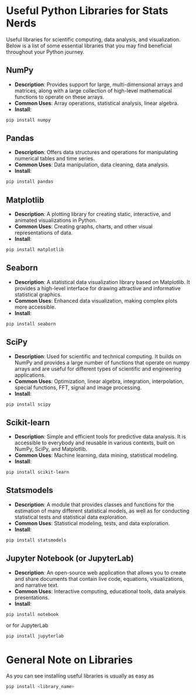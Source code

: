 # Useful Python Libraries for Stats Nerds

Useful libraries for scientific computing, data analysis, and visualization. Below is a list of some essential libraries that you may find beneficial throughout your Python journey.

## NumPy
- **Description**: Provides support for large, multi-dimensional arrays and matrices, along with a large collection of high-level mathematical functions to operate on these arrays.
- **Common Uses**: Array operations, statistical analysis, linear algebra.
- **Install**:
```bash
pip install numpy
```

## Pandas
- **Description**: Offers data structures and operations for manipulating numerical tables and time series.
- **Common Uses**: Data manipulation, data cleaning, data analysis.
- **Install**:
```bash
pip install pandas
```

## Matplotlib
- **Description**: A plotting library for creating static, interactive, and animated visualizations in Python.
- **Common Uses**: Creating graphs, charts, and other visual representations of data.
- **Install**:
```bash
pip install matplotlib
```

## Seaborn
- **Description**: A statistical data visualization library based on Matplotlib. It provides a high-level interface for drawing attractive and informative statistical graphics.
- **Common Uses**: Enhanced data visualization, making complex plots more accessible.
- **Install**:
```bash
pip install seaborn
```

## SciPy
- **Description**: Used for scientific and technical computing. It builds on NumPy and provides a large number of functions that operate on numpy arrays and are useful for different types of scientific and engineering applications.
- **Common Uses**: Optimization, linear algebra, integration, interpolation, special functions, FFT, signal and image processing.
- **Install**:
```bash
pip install scipy
```

## Scikit-learn
- **Description**: Simple and efficient tools for predictive data analysis. It is accessible to everybody and reusable in various contexts, built on NumPy, SciPy, and Matplotlib.
- **Common Uses**: Machine learning, data mining, statistical modeling.
- **Install**:
```bash
pip install scikit-learn
```

## Statsmodels
- **Description**: A module that provides classes and functions for the estimation of many different statistical models, as well as for conducting statistical tests and statistical data exploration.
- **Common Uses**: Statistical modeling, tests, and data exploration.
- **Install**:
```bash
pip install statsmodels
```

## Jupyter Notebook (or JupyterLab)
- **Description**: An open-source web application that allows you to create and share documents that contain live code, equations, visualizations, and narrative text.
- **Common Uses**: Interactive computing, educational tools, data analysis presentations.
- **Install**:
```bash
pip install notebook
```
or for JupyterLab
```bash
pip install jupyterlab
```

# General Note on Libraries

As you can see installing useful libraries is usually as easy as
```bash
pip install <library_name>
```